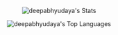<p align="center">
  <img src="https://github-readme-stats.vercel.app/api?username=deepabhyudaya&theme=algolia&show_icons=true&hide_border=true&count_private=true" alt="deepabhyudaya's Stats" />
</p>
<p align="center">
  <img src="https://github-readme-stats.vercel.app/api/top-langs/?username=deepabhyudaya&theme=algolia&show_icons=true&hide_border=true&layout=compact" alt="deepabhyudaya's Top Languages" />
</p>
